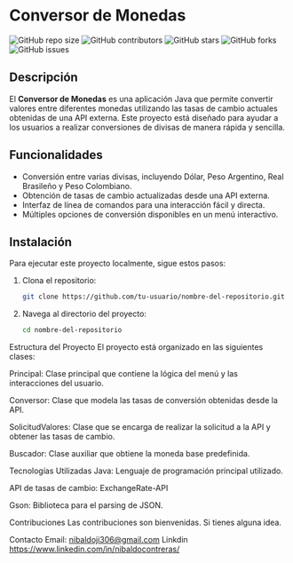 # Conversor de Monedas 
![GitHub repo size](https://img.shields.io/github/repo-size/xNitox/ConversorDeMonedas) 
![GitHub contributors](https://img.shields.io/github/contributors/xNitox/ConversorDeMonedas) 
![GitHub stars](https://img.shields.io/github/stars/xNitox/ConversorDeMonedas?style=social) 
![GitHub forks](https://img.shields.io/github/forks/xNitox/ConversorDeMonedas?style=social) 
![GitHub issues](https://img.shields.io/github/issues/xNitox/ConversorDeMonedas)
## Descripción

El **Conversor de Monedas** es una aplicación Java que permite convertir valores entre diferentes monedas utilizando las tasas de cambio actuales obtenidas de una API externa. Este proyecto está diseñado para ayudar a los usuarios a realizar conversiones de divisas de manera rápida y sencilla.

## Funcionalidades

- Conversión entre varias divisas, incluyendo Dólar, Peso Argentino, Real Brasileño y Peso Colombiano.
- Obtención de tasas de cambio actualizadas desde una API externa.
- Interfaz de línea de comandos para una interacción fácil y directa.
- Múltiples opciones de conversión disponibles en un menú interactivo.

## Instalación

Para ejecutar este proyecto localmente, sigue estos pasos:

1. Clona el repositorio:
    ```sh
    git clone https://github.com/tu-usuario/nombre-del-repositorio.git
    ```
2. Navega al directorio del proyecto:
    ```sh
    cd nombre-del-repositorio
    ```


Estructura del Proyecto
El proyecto está organizado en las siguientes clases:

Principal: Clase principal que contiene la lógica del menú y las interacciones del usuario.

Conversor: Clase que modela las tasas de conversión obtenidas desde la API.

SolicitudValores: Clase que se encarga de realizar la solicitud a la API y obtener las tasas de cambio.

Buscador: Clase auxiliar que obtiene la moneda base predefinida.

Tecnologías Utilizadas
Java: Lenguaje de programación principal utilizado.

API de tasas de cambio: ExchangeRate-API

Gson: Biblioteca para el parsing de JSON.

Contribuciones
Las contribuciones son bienvenidas. Si tienes alguna idea.


Contacto
Email: nibaldoji306@gmail.com
Linkdin  https://www.linkedin.com/in/nibaldocontreras/
